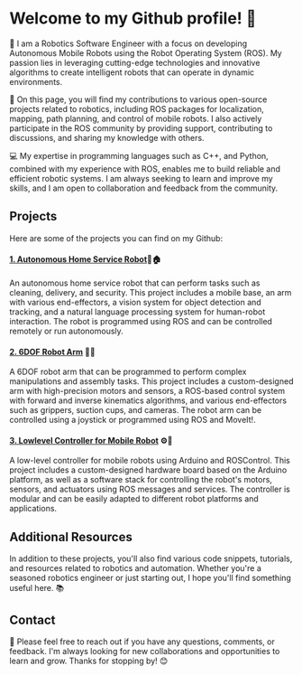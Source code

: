 # Welcome to my Github profile! 👋

🤖 I am a Robotics Software Engineer with a focus on developing Autonomous Mobile Robots using the Robot Operating System (ROS). My passion lies in leveraging cutting-edge technologies and innovative algorithms to create intelligent robots that can operate in dynamic environments.

🚀 On this page, you will find my contributions to various open-source projects related to robotics, including ROS packages for localization, mapping, path planning, and control of mobile robots. I also actively participate in the ROS community by providing support, contributing to discussions, and sharing my knowledge with others.

💻 My expertise in programming languages such as C++, and Python, combined with my experience with ROS, enables me to build reliable and efficient robotic systems. I am always seeking to learn and improve my skills, and I am open to collaboration and feedback from the community.


## Projects

Here are some of the projects you can find on my Github:

#### [1. Autonomous Home Service Robot](https://github.com/KroNton/Home-Service-Robot)🤖🏠 
An autonomous home service robot that can perform tasks such as cleaning, delivery, and security. This project includes a mobile base, an arm with various end-effectors, a vision system for object detection and tracking, and a natural language processing system for human-robot interaction. The robot is programmed using ROS and can be controlled remotely or run autonomously.

####  [2. 6DOF Robot Arm](https://github.com/KroNton/six_degree_robot_arm) 🤖🦾 
A 6DOF robot arm that can be programmed to perform complex manipulations and assembly tasks. This project includes a custom-designed arm with high-precision motors and sensors, a ROS-based control system with forward and inverse kinematics algorithms, and various end-effectors such as grippers, suction cups, and cameras. The robot arm can be controlled using a joystick or programmed using ROS and MoveIt!.

#### [3. Lowlevel Controller for Mobile Robot](https://github.com/KroNton/differential_drive_arduino) ⚙️🤖 
A low-level controller for mobile robots using Arduino and ROSControl. This project includes a custom-designed hardware board based on the Arduino platform, as well as a software stack for controlling the robot's motors, sensors, and actuators using ROS messages and services. The controller is modular and can be easily adapted to different robot platforms and applications.


## Additional Resources

In addition to these projects, you'll also find various code snippets, tutorials, and resources related to robotics and automation. Whether you're a seasoned robotics engineer or just starting out, I hope you'll find something useful here. 📚

## Contact

🤝 Please feel free to reach out if you have any questions, comments, or feedback. I'm always looking for new collaborations and opportunities to learn and grow. Thanks for stopping by! 😊

